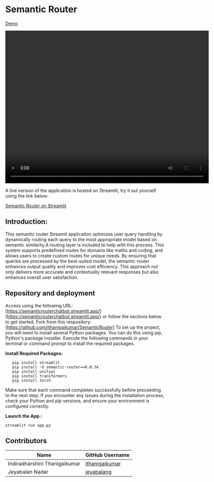 # Semantic Router
[Demo](https://github.com/ithanigaikumar/demos/assets/107815119/33ceff47-3495-44a9-aad7-c0a3ba3433a8)

<video width="640" height="480" controls>
  <source src="../../../../_static/semanticrouterapplication" type="video/mp4">
  Your browser does not support the video tag.
</video>


A live version of the application is hosted on Streamlit, try it out yourself using the link below: 

[Semantic Router on Streamlit](https://semanticrouterchatbot.streamlit.app/)

## Introduction:
This semantic router Streamit application optimizes user query handling by dynamically routing each query to the most appropriate model based on semantic similarity.A routing layer is included to help with this process. This system supports predefined routes for domains like maths and coding, and allows users to create custom routes for unique needs. By ensuring that queries are processed by the best-suited model, the semantic router enhances output quality and improves cost efficiency. This approach not only delivers more accurate and contextually relevant responses but also enhances overall user satisfaction.


## Repository and deployment
Access using the following URL: [https://semanticrouterchatbot.streamlit.app/](https://semanticrouterchatbot.streamlit.app/) or follow the sections below to get started.
Fork from this respository:[https://github.com/ithanigaikumar/SemanticRouter]
To set up the project, you will need to install several Python packages. You can do this using pip, Python's package installer. Execute the following commands in your terminal or command prompt to install the required packages.

**Install Required Packages:**
```
   pip install streamlit
   pip install -U semantic-router==0.0.34
   pip install unifyai
   pip install transformers
   pip install torch

```
Make sure that each command completes successfully before proceeding to the next step. If you encounter any issues during the installation process, check your Python and pip versions, and ensure your environment is configured correctly.

 **Launch the App :**


    
    streamlit run app.py


  
## Contributors

| Name                          | GitHub Username |
|-------------------------------|-----------------|
| Indiradharshini Thanigaikumar | [ithanigaikumar](https://github.com/ithanigaikumar)  |
| Jeyabalan Nadar               | [jeyabalang](https://github.com/jeyabalang)    |

